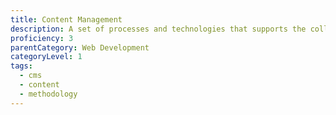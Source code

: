 ```yaml
---
title: Content Management
description: A set of processes and technologies that supports the collection, managing, and publishing of information in any form or medium.
proficiency: 3
parentCategory: Web Development
categoryLevel: 1
tags:
  - cms
  - content
  - methodology
---
```


